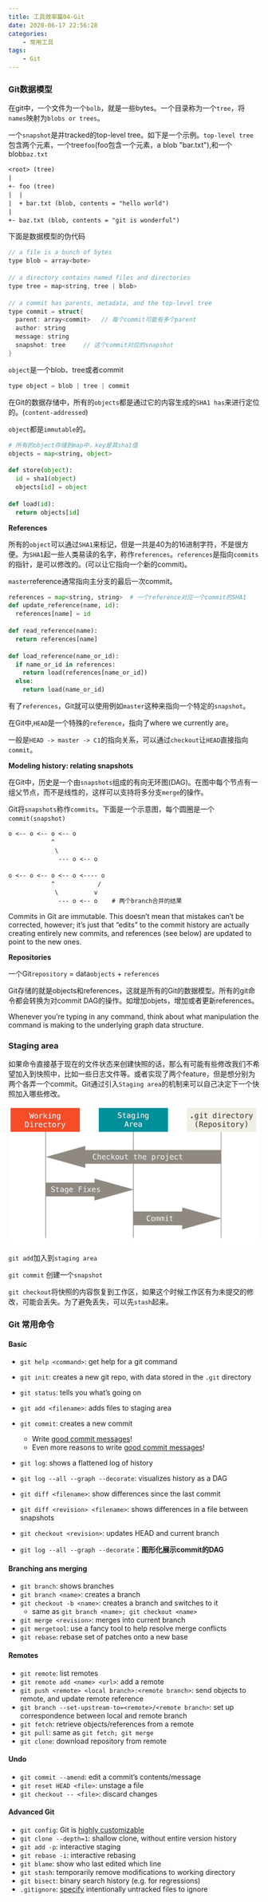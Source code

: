 ```yaml
---
title: 工具效率篇04-Git
date: 2020-06-17 22:56:28
categories:
	- 常用工具 
tags:
	- Git
---
```


### Git数据模型

在git中，一个文件为一个`bolb`，就是一些bytes。一个目录称为一个`tree`，将`names`映射为`blobs or trees`。

一个`snapshot`是并tracked的top-level tree。如下是一个示例。`top-level tree`包含两个元素，一个tree`foo`(foo包含一个元素，a blob "bar.txt"),和一个blob`baz.txt`

```txt
<root> (tree)
|
+- foo (tree)
|  |
|  + bar.txt (blob, contents = "hello world")
|
+- baz.txt (blob, contents = "git is wonderful")
```

下面是数据模型的伪代码

```c
// a file is a bunch of bytes
type blob = array<bote>

// a directory contains named files and directories
type tree = map<string, tree | blob>

// a commit has parents, metadata, and the top-level tree
type commit = struct{
  parent: array<commit>   // 每个commit可能有多个parent
  author: string 
  message: string
  snapshot: tree     // 这个commit对应的snapshot
}
```

`object`是一个blob、tree或者commit

```c
type object = blob | tree | commit
```

在Git的数据存储中，所有的`objects`都是通过它的内容生成的`SHA1 has`来进行定位的。(`content-addressed`)

`object`都是`immutable`的。

```python
# 所有的object存储到map中，key是其sha1值
objects = map<string, object>
 
def store(object):
  id = sha1(object)
  objects[id] = object

def load(id):
  return objects[id]
```

**References**

所有的`object`可以通过`SHA1`来标记，但是一共是40为的16进制字符，不是很方便。为`SHA1`起一些人类易读的名字，称作`references`。`references`是指向`commits`的指针，是可以修改的。(可以让它指向一个新的commit)。

`master`reference通常指向主分支的最后一次commit。

```python
references = map<string, string>  # 一个reference对应一个commit的SHA1
def update_reference(name, id):
  references[name] = id
  
def read_reference(name):
  return references[name]

def load_reference(name_or_id):
  if name_or_id in references:
    return load(references[name_or_id])
  else:
    return load(name_or_id)
```

有了`references`，Git就可以使用例如`master`这种来指向一个特定的`snapshot`。

在Git中,`HEAD`是一个特殊的`reference`，指向了where we currently are。

一般是`HEAD -> master -> C1`的指向关系，可以通过`checkout`让`HEAD`直接指向`commit`。

**Modeling history: relating snapshots**

在Git中，历史是一个由`snapshots`组成的有向无环图(DAG)。在图中每个节点有一组父节点，而不是线性的，这样可以支持将多分支`merge`的操作。

Git将`snapshots`称作`commits`。下面是一个示意图，每个圆圈是一个`commit(snapshot)`

```txt
o <-- o <-- o <-- o
            ^  
             \
              --- o <-- o
              
o <-- o <-- o <-- o <---- o
            ^            /
             \          v
              --- o <-- o    # 两个branch合并的结果
```

Commits in Git are immutable. This doesn’t mean that mistakes can’t be corrected, however; it’s just that “edits” to the commit history are actually creating entirely new commits, and references (see below) are updated to point to the new ones.

**Repositories**

一个Git`repository` = data`objects` + `references`

Git存储的就是objects和references，这就是所有的Git的数据模型。所有的git命令都会转换为对commit DAG的操作。如增加objets，增加或者更新references。

Whenever you’re typing in any command, think about what manipulation the command is making to the underlying graph data structure.

### Staging area

如果命令直接基于现在的文件状态来创建快照的话，那么有可能有些修改我们不希望加入到快照中，比如一些日志文件等。或者实现了两个feature，但是想分别为两个各弄一个commit。Git通过引入`Staging area`的机制来可以自己决定下一个快照加入哪些修改。

<img src="工具效率篇04-Git/01.png"  />

`git add`加入到`staging area`

`git commit` 创建一个`snapshot`

`git checkout`将快照的内容恢复到工作区，如果这个时候工作区有为未提交的修改，可能会丢失。为了避免丢失，可以先`stash`起来。

### Git 常用命令

#### Basic

- `git help <command>`: get help for a git command
- `git init`: creates a new git repo, with data stored in the `.git` directory
- `git status`: tells you what’s going on
- `git add <filename>`: adds files to staging area
- `git commit`: creates a new commit
  - Write [good commit messages](https://tbaggery.com/2008/04/19/a-note-about-git-commit-messages.html)!
  - Even more reasons to write [good commit messages](https://chris.beams.io/posts/git-commit/)!
- `git log`: shows a flattened log of history
- `git log --all --graph --decorate`: visualizes history as a DAG
- `git diff <filename>`: show differences since the last commit
- `git diff <revision> <filename>`: shows differences in a file between snapshots
- `git checkout <revision>`: updates HEAD and current branch

- `git log --all --graph --decorate`：**图形化展示commit的DAG**

#### Branching ans merging

- `git branch`: shows branches
- `git branch <name>`: creates a branch
- `git checkout -b <name>`: creates a branch and switches to it
  - same as `git branch <name>; git checkout <name>`
- `git merge <revision>`: merges into current branch
- `git mergetool`: use a fancy tool to help resolve merge conflicts
- `git rebase`: rebase set of patches onto a new base

#### Remotes

- `git remote`: list remotes
- `git remote add <name> <url>`: add a remote
- `git push <remote> <local branch>:<remote branch>`: send objects to remote, and update remote reference
- `git branch --set-upstream-to=<remote>/<remote branch>`: set up correspondence between local and remote branch
- `git fetch`: retrieve objects/references from a remote
- `git pull`: same as `git fetch; git merge`
- `git clone`: download repository from remote

#### Undo

- `git commit --amend`: edit a commit’s contents/message
- `git reset HEAD <file>`: unstage a file
- `git checkout -- <file>`: discard changes

#### Advanced Git

- `git config`: Git is [highly customizable](https://git-scm.com/docs/git-config)
- `git clone --depth=1`: shallow clone, without entire version history
- `git add -p`: interactive staging
- `git rebase -i`: interactive rebasing
- `git blame`: show who last edited which line
- `git stash`: temporarily remove modifications to working directory
- `git bisect`: binary search history (e.g. for regressions)
- `.gitignore`: [specify](https://git-scm.com/docs/gitignore) intentionally untracked files to ignore

